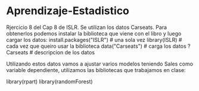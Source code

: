 # Aprendizaje-Estadistico
Rjercicio 8 del Cap 8 de ISLR. Se utilizan los datos Carseats. Para obtenerlos podemos instalar la biblioteca que viene con el libro y luego cargar los datos:
install.packages("ISLR") # una sola vez
library(ISLR) # cada vez que queiro usar la biblioteca
data("Carseats") # carga los datos
? Carseats # descripcion de los datos

Utilizando estos datos vamos a ajustar varios modelos teniendo Sales como variable dependiente, 
utilizamos las bibliotecas que trabajamos en clase:

library(rpart)
library(randomForest)
